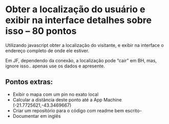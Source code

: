 # Obter a localização do usuário e exibir na interface detalhes sobre isso – 80 pontos

Utilizando javascript obter a localização do visitante, e exibir na interface o endereço completo de onde ele estiver.

Em JF, dependendo da conexão, a localização pode “cair” em BH, mas, ignore isso.. apenas use os dados e apresente.

## Pontos extras:

- Exibir o mapa com um pin no exato local
- Calcular a distância deste ponto até a App Machine (-21.7725621,-43.3469667)
- Criar um repositório para o código com readme bem escrito- 
- Documentar em inglês
